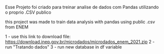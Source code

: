 Esse Projeto foi criado para treinar analise de dados com Pandas utilizando o proprio .CSV publico 

this project was made to train data analysis with pandas using public .csv from ENEM

1 - use this link to download file: https://download.inep.gov.br/microdados/microdados_enem_2021.zip
2 - run "Tratando dados"
3 - run new database in df variable 
